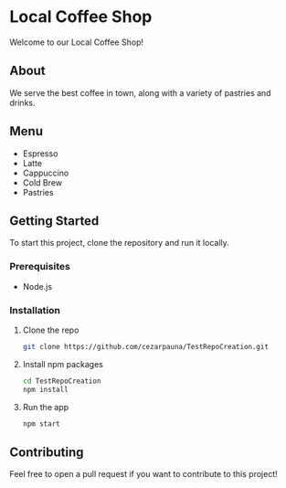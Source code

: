 # Local Coffee Shop

Welcome to our Local Coffee Shop!

## About
We serve the best coffee in town, along with a variety of pastries and drinks.

## Menu
- Espresso
- Latte
- Cappuccino
- Cold Brew
- Pastries

## Getting Started
To start this project, clone the repository and run it locally.

### Prerequisites
- Node.js

### Installation
1. Clone the repo
   ```bash
   git clone https://github.com/cezarpauna/TestRepoCreation.git
   ```
2. Install npm packages
   ```bash
   cd TestRepoCreation
   npm install
   ```
3. Run the app
   ```bash
   npm start
   ```

## Contributing
Feel free to open a pull request if you want to contribute to this project!